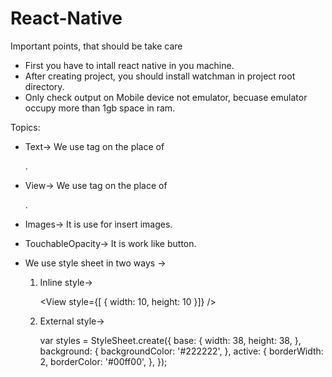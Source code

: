 # React-Native
Important points, that should be take care
- First you have to intall react native in you machine.
- After creating project, you should install watchman in project root directory.
- Only check output on Mobile device not emulator, becuase emulator occupy more than 1gb space in ram.

Topics:
- Text-> We use <Text> tag on the place of <p>.
- View-> We use <View> tag on the place of <div>.
- Images-> It is use for insert images.
- TouchableOpacity-> It is work like button.
- We use style sheet in two ways ->
	
	1. Inline style->
			
		<View style={[ { width: 10, height: 10 }]} />

	
	2. External style->

		<Text style={styles.base} />
		<View style={styles.background} />

		var styles = StyleSheet.create({
		  base: {
		    width: 38,
		    height: 38,
		  },
		  background: {
		    backgroundColor: '#222222',
		  },
		  active: {
		    borderWidth: 2,
		    borderColor: '#00ff00',
		  },
		});